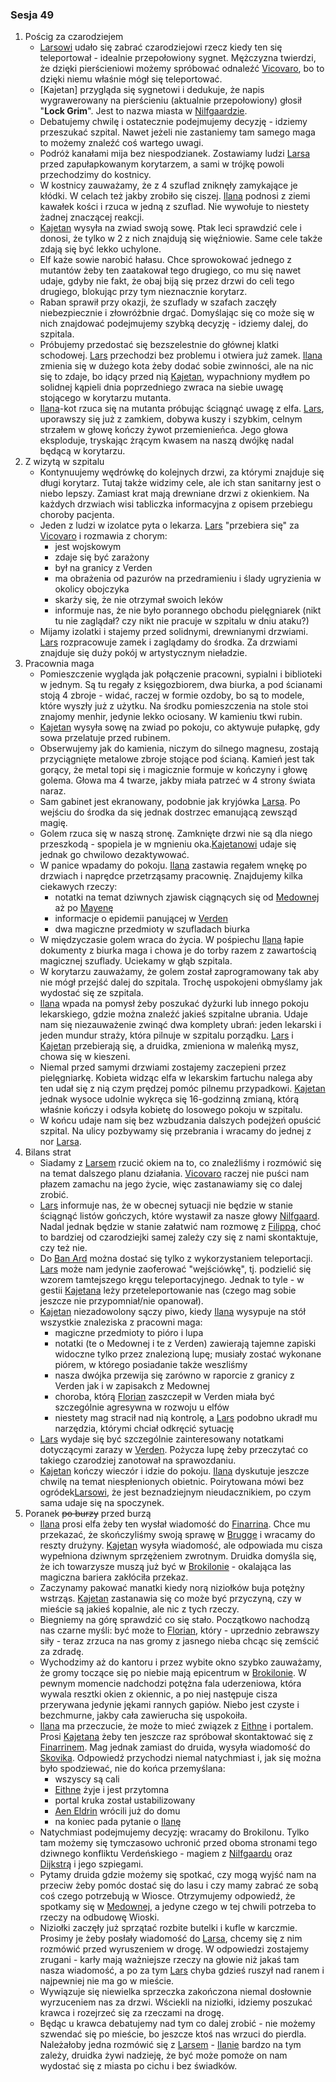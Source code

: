 ### Sesja 49
1. Pościg za czarodziejem
    - [Larsowi](#p_lars) udało się zabrać czarodziejowi rzecz kiedy ten się teleportował - idealnie przepołowiony sygnet. Mężczyzna twierdzi, że dzięki pierścieniowi możemy spróbować odnaleźć [Vicovaro](#p_florian_z_vicovaro), bo to dzięki niemu właśnie mógł się teleportować.
    - [Kajetan] przygląda się sygnetowi i dedukuje, że napis wygrawerowany na pierścieniu (aktualnie przepołowiony) głosił "__Lock Grim__". Jest to nazwa miasta w [Nilfgaardzie](#l_nilfgaard).
    - Debatujemy chwilę i ostatecznie podejmujemy decyzję - idziemy przeszukać szpital. Nawet jeżeli nie zastaniemy tam samego maga to możemy znaleźć coś wartego uwagi.
    - Podróż kanałami mija bez niespodzianek. Zostawiamy ludzi [Larsa](#p_lars) przed zapułapkowanym korytarzem, a sami w trójkę powoli przechodzimy do kostnicy.
    - W kostnicy zauważamy, że z 4 szuflad zniknęły zamykające je kłódki. W celach też jakby zrobiło się ciszej. [Ilana](#g_ilana) podnosi z ziemi kawałek kości i rzuca w jedną z szuflad. Nie wywołuje to niestety żadnej znaczącej reakcji.
    - [Kajetan](#g_kajetan) wysyła na zwiad swoją sowę. Ptak leci sprawdzić cele i donosi, że tylko w 2 z nich znajdują się więźniowie. Same cele także zdają się być lekko uchylone. 
    - Elf każe sowie narobić hałasu. Chce sprowokować jednego z mutantów żeby ten zaatakował tego drugiego, co mu się nawet udaje, gdyby nie fakt, że obaj biją się przez drzwi do celi tego drugiego, blokując przy tym nieznacznie korytarz.
    - Raban sprawił przy okazji, że szuflady w szafach zaczęły niebezpiecznie i złowróżbnie drgać. Domyślając się co może się w nich znajdować podejmujemy szybką decyzję - idziemy dalej, do szpitala.
    - Próbujemy przedostać się bezszelestnie do głównej klatki schodowej. [Lars](#p_lars) przechodzi bez problemu i otwiera już zamek. [Ilana](#g_ilana) zmienia się w dużego kota żeby dodać sobie zwinności, ale na nic się to zdaje, bo idący przed nią [Kajetan](#g_kajetan), wypachniony mydłem po solidnej kąpieli dnia poprzedniego zwraca na siebie uwagę stojącego w korytarzu mutanta.
    - [Ilana](#g_ilana)-kot rzuca się na mutanta próbując ściągnąć uwagę z elfa. [Lars](#p_lars), uporawszy się już z zamkiem, dobywa kuszy i szybkim, celnym strzałem w głowę kończy żywot przemienieńca. Jego głowa eksploduje, tryskając żrącym kwasem na naszą dwójkę nadal będącą w korytarzu.
2. Z wizytą w szpitalu
    - Kontynuujemy wędrówkę do kolejnych drzwi, za którymi znajduje się długi korytarz. Tutaj także widzimy cele, ale ich stan sanitarny jest o niebo lepszy. Zamiast krat mają drewniane drzwi z okienkiem. Na każdych drzwiach wisi tabliczka informacyjna z opisem przebiegu choroby pacjenta.
    - Jeden z ludzi w izolatce pyta o lekarza. [Lars](#p_lars) "przebiera się" za [Vicovaro](#p_florian_z_vicovaro) i rozmawia z chorym:
        - jest wojskowym 
        - zdaje się być zarażony
        - był na granicy z Verden
        - ma obrażenia od pazurów na przedramieniu i ślady ugryzienia w okolicy obojczyka
        - skarży się, że nie otrzymał swoich leków
        - informuje nas, że nie było porannego obchodu pielęgniarek (nikt tu nie zaglądał? czy nikt nie pracuje w szpitalu w dniu ataku?)
    - Mijamy izolatki i stajemy przed solidnymi, drewnianymi drzwiami. [Lars](#p_lars) rozpracowuje zamek i zaglądamy do środka. Za drzwiami znajduje się duży pokój w artystycznym nieładzie.
3. Pracownia maga
    - Pomieszczenie wygląda jak połączenie pracowni, sypialni i biblioteki w jednym. Są tu regały z księgozbiorem, dwa biurka, a pod ścianami stoją 4 zbroje - widać, raczej w formie ozdoby, bo są to modele, które wyszły już z użytku. Na środku pomieszczenia na stole stoi znajomy menhir, jedynie lekko ociosany. W kamieniu tkwi rubin.
    - [Kajetan](#g_kajetan) wysyła sowę na zwiad po pokoju, co aktywuje pułapkę, gdy sowa przelatuje przed rubinem.
    - Obserwujemy jak do kamienia, niczym do silnego magnesu, zostają przyciągnięte metalowe zbroje stojące pod ścianą. Kamień jest tak gorący, że metal topi się i magicznie formuje w kończyny i głowę golema. Głowa ma 4 twarze, jakby miała patrzeć w 4 strony świata naraz.
    - Sam gabinet jest ekranowany, podobnie jak kryjówka [Larsa](#p_lars). Po wejściu do środka da się jednak dostrzec emanującą zewsząd magię.
    - Golem rzuca się w naszą stronę. Zamknięte drzwi nie są dla niego przeszkodą - spopiela je w mgnieniu oka.[Kajetanowi](#g_kajetan) udaje się jednak go chwilowo dezaktywować.
    - W panice wpadamy do pokoju. [Ilana](#g_ilana) zastawia regałem wnękę po drzwiach i naprędce przetrząsamy pracownię. Znajdujemy kilka ciekawych rzeczy:
        - notatki na temat dziwnych zjawisk ciągnących się od [Medownej](#l_medowna) aż po [Mayenę](#l_mayena)
        - informacje o epidemii panującej w [Verden](#l_verden)
        - dwa magiczne przedmioty w szufladach biurka
    - W międzyczasie golem wraca do życia. W pośpiechu [Ilana](#g_ilana) łapie dokumenty z biurka maga i chowa je do torby razem z zawartością magicznej szuflady. Uciekamy w głąb szpitala.
    - W korytarzu zauważamy, że golem został zaprogramowany tak aby nie mógł przejść dalej do szpitala. Trochę uspokojeni obmyślamy jak wydostać się ze szpitala.
    - [Ilana](#g_ilana) wpada na pomysł żeby poszukać dyżurki lub innego pokoju lekarskiego, gdzie można znaleźć jakieś szpitalne ubrania. Udaje nam się niezauważenie zwinąć dwa komplety ubrań: jeden lekarski i jeden mundur straży, która pilnuje w szpitalu porządku. [Lars](#p_lars) i [Kajetan](#g_kajetan) przebierają się, a druidka, zmieniona w maleńką mysz, chowa się w kieszeni.
    - Niemal przed samymi drzwiami zostajemy zaczepieni przez pielęgniarkę. Kobieta widząc elfa w lekarskim fartuchu nalega aby ten udał się z nią czym prędzej pomóc pilnemu przypadkowi. [Kajetan](#g_kajetan) jednak wysoce udolnie wykręca się 16-godzinną zmianą, którą właśnie kończy i odsyła kobietę do losowego pokoju w szpitalu.
    - W końcu udaje nam się bez wzbudzania dalszych podejżeń opuścić szpital. Na ulicy pozbywamy się przebrania i wracamy do jednej z nor [Larsa](#p_lars).
4. Bilans strat
    - Siadamy z [Larsem](#p_lars) rzucić okiem na to, co znaleźliśmy i rozmówić się na temat dalszego planu działania. [Vicovaro](#p_florian_z_vicovaro) raczej nie puści nam płazem zamachu na jego życie, więc zastanawiamy się co dalej zrobić.
    - [Lars](#p_lars) informuje nas, że w obecnej sytuacji nie będzie w stanie ściągnąć listów gończych, które wystawił za nasze głowy [Nilfgaard](#l_nilfgaard). Nadal jednak będzie w stanie załatwić nam rozmowę z [Filippą](#p_filippa_eilhart), choć to bardziej od czarodziejki samej zależy czy się z nami skontaktuje, czy też nie.
    - Do [Ban Ard](#l_ban_ard) można dostać się tylko z wykorzystaniem teleportacji. [Lars](#p_lars) może nam jedynie zaoferować "wejściówkę", tj. podzielić się wzorem tamtejszego kręgu teleportacyjnego. Jednak to tyle - w gestii [Kajetana](#g_kajetan) leży przeteleportowanie nas (czego mag sobie jeszcze nie przypomniał/nie opanował).
    - [Kajetan](#g_kajetan) niezadowolony sączy piwo, kiedy [Ilana](#g_ilana) wysypuje na stół wszystkie znaleziska z pracowni maga:
        - magiczne przedmioty to pióro i lupa
        - notatki (te o Medownej i te z Verden) zawierają tajemne zapiski widoczne tylko przez znalezioną lupę; musiały zostać wykonane piórem, w którego posiadanie także weszliśmy
        - nasza dwójka przewija się zarówno w raporcie z granicy z Verden jak i w zapisakch z Medownej
        - choroba, którą [Florian](#p_florian_z_vicovaro) zaszczepił w Verden miała być szczególnie agresywna w rozwoju u elfów 
        - niestety mag stracił nad nią kontrolę, a [Lars](#p_lars) podobno ukradł mu narzędzia, którymi chciał odkręcić sytuację
    - [Lars](#p_lars) wydaje się być szczególnie zainteresowany notatkami dotyczącymi zarazy w [Verden](#l_verden). Pożycza lupę żeby przeczytać co takiego czarodziej zanotował na sprawozdaniu.
    - [Kajetan](#g_kajetan) kończy wieczór i idzie do pokoju. [Ilana](#g_ilana) dyskutuje jeszcze chwilę na temat niespłenionych obietnic. Poirytowana mówi bez ogródek[Larsowi](#p_lars), że jest beznadziejnym nieudacznikiem, po czym sama udaje się na spoczynek.
5. Poranek ~~po burzy~~ przed burzą
    - [Ilana](#g_ilana) prosi elfa żeby ten wysłał wiadomość do [Finarrina](#p_druid_finarrin). Chce mu przekazać, że skończyliśmy swoją sprawę w [Brugge](#l_brugge) i wracamy do reszty drużyny. [Kajetan](#g_kajetan) wysyła wiadomość, ale odpowiada mu cisza wypełniona dziwnym sprzężeniem zwrotnym. Druidka domyśla się, że ich towarzysze muszą już być w [Brokilonie](#l_brokilon) - okalająca las magiczna bariera zakłóciła przekaz.
    - Zaczynamy pakować manatki kiedy norą niziołków buja potężny wstrząs. [Kajetan](#g_kajetan) zastanawia się co może być przyczyną, czy w mieście są jakieś kopalnie, ale nic z tych rzeczy. 
    - Biegniemy na górę sprawdzić co się stało. Początkowo nachodzą nas czarne myśli: być może to [Florian](#p_florian_z_vicovaro), który - uprzednio zebrawszy siły - teraz zrzuca na nas gromy z jasnego nieba chcąc się zemścić za zdradę.
    - Wychodzimy aż do kantoru i przez wybite okno szybko zauważamy, że gromy toczące się po niebie mają epicentrum w [Brokilonie](#l_brokilon). W pewnym momencie nadchodzi potężna fala uderzeniowa, która wywala resztki okien z okiennic, a po niej następuje cisza przerywana jedynie jękami rannych gapiów. Niebo jest czyste i bezchmurne, jakby cała zawierucha się uspokoiła.
    - [Ilana](#g_ilana) ma przeczucie, że może to mieć związek z [Eithne](#p_eithne) i portalem. Prosi [Kajetana](#g_kajetan) żeby ten jeszcze raz spróbował skontaktować się z [Finarrinem](#p_druid_finarrin). Mag jednak zamiast do druida, wysyła wiadomość do [Skovika](#p_skovik). Odpowiedź przychodzi niemal natychmiast i, jak się można było spodziewać, nie do końca przemyślana: 
        - wszyscy są cali
        - [Eithne](#p_eithne) żyje i jest przytomna 
        - portal kruka został ustabilizowany 
        - [Aen Eldrin](#r_aen_eldrin) wrócili już do domu
        - na koniec pada pytanie o [Ilanę](#g_ilana)
    - Natychmiast podejmujemy decyzję: wracamy do Brokilonu. Tylko tam możemy się tymczasowo uchronić przed oboma stronami tego dziwnego konfliktu Verdeńskiego - magiem z [Nilfgaardu](#l_nilfgaard) oraz [Dijkstrą](#p_dijkstra) i jego szpiegami.
    - Pytamy druida gdzie możemy się spotkać, czy mogą wyjść nam na przeciw żeby pomóc dostać się do lasu i czy mamy zabrać ze sobą coś czego potrzebują w Wiosce. Otrzymujemy odpowiedź, że spotkamy się w [Medownej](#l_medowna), a jedyne czego w tej chwili potrzeba to rzeczy na odbudowę Wioski.
    - Niziołki zaczęły już sprzątać rozbite butelki i kufle w karczmie. Prosimy je żeby posłały wiadomość do [Larsa](#p_lars), chcemy się z nim rozmówić przed wyruszeniem w drogę. W odpowiedzi zostajemy zrugani - karły mają ważniejsze rzeczy na głowie niż jakaś tam nasza wiadomość, a po za tym [Lars](#p_lars) chyba gdzieś ruszył nad ranem i najpewniej nie ma go w mieście.
    - Wywiązuje się niewielka sprzeczka zakończona niemal dosłownie wyrzuceniem nas za drzwi. Wściekli na niziołki, idziemy poszukać krawca i rozejrzeć się za rzeczami na drogę.
    - Będąc u krawca debatujemy nad tym co dalej zrobić - nie możemy szwendać się po mieście, bo jeszcze ktoś nas wrzuci do pierdla. Należałoby jedna rozmówić się z [Larsem](#p_lars) - [Ilanie](#g_ilana) bardzo na tym zależy, druidka żywi nadzieję, że być może pomoże on nam wydostać się z miasta po cichu i bez świadków.